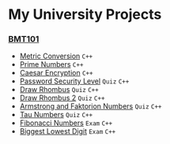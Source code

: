 # My University Projects

### [BMT101](/BMT101)
- [Metric Conversion](/BMT101/Metric_Conversion) `C++`
- [Prime Numbers](/BMT101/Prime_Numbers) `C++`
- [Caesar Encryption](/BMT101/Caesar_Encryption) `C++`
- [Password Security Level](/BMT101/Pass_Security_Level) `Quiz` `C++`
- [Draw Rhombus](/BMT101/Draw_Rhombus) `Quiz` `C++`
- [Draw Rhombus 2](/BMT101/Draw_Rhombus_2) `Quiz` `C++`
- [Armstrong and Faktorion Numbers](/BMT101/Armstrong_Faktorion_Numbers) `Quiz` `C++`
- [Tau Numbers](/BMT101/Tau_Numbers) `Quiz` `C++`
- [Fibonacci Numbers](/BMT101/Fibonacci_Numbers) `Exam` `C++`
- [Biggest Lowest Digit](/BMT101/Biggest_Lowest_Digit) `Exam` `C++`






